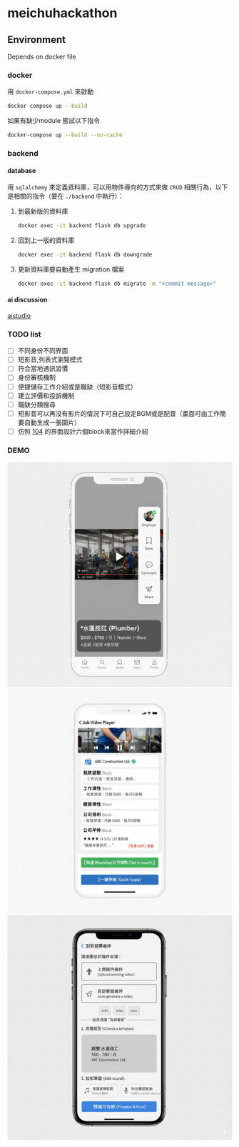 # meichuhackathon

## Environment

Depends on docker file

### docker

用 `docker-compose.yml` 來啟動
```bash
docker compose up --build
```
如果有缺少module 嘗試以下指令
```bash
docker-compose up --build --no-cache
```


### backend

#### database

用 `sqlalchemy` 來定義資料庫，可以用物件導向的方式來做 `CRUD` 相關行為，以下是相關的指令（要在 `./backend` 中執行）：

1. 到最新版的資料庫
    ```bash
    docker exec -it backend flask db upgrade
    ```
2. 回到上一版的資料庫
    ```bash
    docker exec -it backend flask db downgrade
    ```
3. 更新資料庫要自動產生 migration 檔案
    ```bash
    docker exec -it backend flask db migrate -m "<commit message>"
    ```

#### ai discussion
[aistudio](https://aistudio.google.com/app/prompts?state=%7B%22ids%22:%5B%2210S6IUUipwQ_8piAc-YjcDdZf9HNw9pSv%22%5D,%22action%22:%22open%22,%22userId%22:%22117184502395428158266%22,%22resourceKeys%22:%7B%7D%7D&usp=sharing)

### TODO list
-   [ ] 不同身份不同界面
-   [ ] 短影音,列表式瀏覽模式
-   [ ] 符合當地通訊習慣
-   [ ] 身份審核機制
-   [ ] 便捷儲存工作介紹或是職缺（短影音模式）
-   [ ] 建立評價和投訴機制
-   [ ] 職缺分類搜尋
-   [ ] 短影音可以再沒有影片的情況下可自己設定BGM或是配音（畫面可由工作簡要自動生成一張圖片）
-   [ ] 仿照 [104](https://www.104.com.tw/job/3v4x8?jobsource=index_job) 的界面設計六個block來當作詳細介紹

### DEMO
![alt text](<Generated Image September 19, 2025 - 11_34PM.png>)
![alt text](image.png)
![alt text](image-1.png)